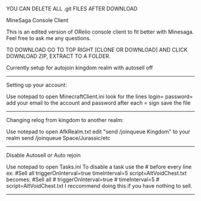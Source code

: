 YOU CAN DELETE ALL .git FILES AFTER DOWNLOAD

MineSaga Console Client

This is an edited version of ORelio console client to fit better with Minesaga.
Feel free to ask me any questions.

TO DOWNLOAD GO TO TOP RIGHT [CLONE OR DOWNLOAD] AND CLICK DOWNLOAD ZIP, EXTRACT TO A FOLDER.

Currently setup for autojoin kingdom realm with autosell off
_______________________________________________________________________________________
Setting up your account:

Use notepad to open MinecraftClient.ini
look for the lines 
  login=
  password=
add your email to the account and password after each = sign
save the file
________________________________________________________________________________________

Changing relog from kingdom to another realm:

Use notepad to open AfkRealm.txt
edit "send /joinqueue Kingdom" to your realm
send /joinqueue Space/Jurassic/etc

________________________________________________________________________________________

Disable Autosell or Auto rejoin

Use notepad to open Tasks.ini
To disable a task use the # before every line
ex: 
    #Sell all
     triggerOnInterval=true
     timeInterval=5
     script=AltVoidChest.txt
 becomes:
    #Sell all
    # triggerOnInterval=true
    # timeInterval=5
    # script=AltVoidChest.txt
I reccommend doing this if you have nothing to sell.
_______________________________________________________________________________________
